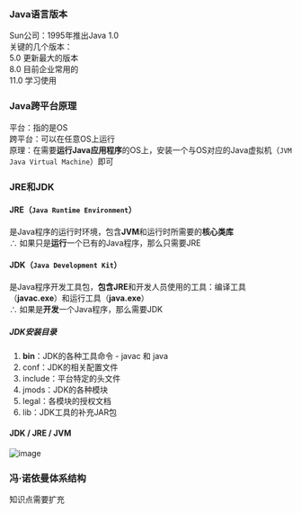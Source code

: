 ### Java语言版本
Sun公司：1995年推出Java 1.0 <br>
关键的几个版本： <br>
5.0 更新最大的版本 <br> 8.0 目前企业常用的 <br>11.0 学习使用
### Java跨平台原理
平台：指的是OS <br>
跨平台：可以在任意OS上运行 <br>
原理：在需要**运行Java应用程序**的OS上，安装一个与OS对应的Java虚拟机（```JVM Java Virtual Machine```）即可
### JRE和JDK
#### JRE（```Java Runtime Environment```）
是Java程序的运行时环境，包含**JVM**和运行时所需要的**核心类库** <br>
∴ 如果只是**运行**一个已有的Java程序，那么只需要JRE <br>
#### JDK（```Java Development Kit```）
是Java程序开发工具包，**包含JRE**和开发人员使用的工具：编译工具（**javac.exe**）和运行工具（**java.exe**）<br>
∴ 如果是**开发**一个Java程序，那么需要JDK <br>
##### JDK安装目录
1. **bin**：JDK的各种工具命令 - javac 和 java
2. conf：JDK的相关配置文件
3. include：平台特定的头文件
4. jmods：JDK的各种模块
5. legal：各模块的授权文档
6. lib：JDK工具的补充JAR包
#### JDK / JRE / JVM
![image](https://user-images.githubusercontent.com/79901343/123616248-b0bee200-d838-11eb-930d-e3a0622fbc0a.png)
### 冯·诺依曼体系结构
知识点需要扩充

